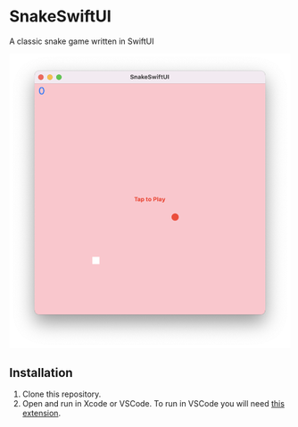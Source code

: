 # SnakeSwiftUI

A classic snake game written in SwiftUI

![Preview](https://raw.githubusercontent.com/nchlscs/snake-swiftui/main/Preview.png)

## Installation

1. Clone this repository.
1. Open and run in Xcode or VSCode. To run in VSCode you will need [this extension](https://marketplace.visualstudio.com/items?itemName=sswg.swift-lang).